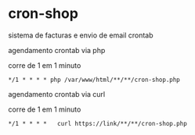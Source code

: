 # cron-shop
sistema de facturas e envio de email crontab

agendamento crontab via php

corre de 1 em 1 minuto
```
*/1 * * * * php /var/www/html/**/**/cron-shop.php
```

agendamento crontab via curl

corre de 1 em 1 minuto
```
*/1 * * * *   curl https://link/**/**/cron-shop.php
```
